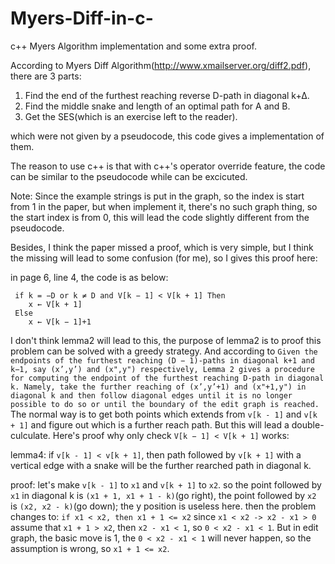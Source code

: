 # Myers-Diff-in-c-
c++ Myers Algorithm implementation and some extra proof.

According to Myers Diff Algorithm(http://www.xmailserver.org/diff2.pdf), there are 3 parts:
1. Find the end of the furthest reaching reverse D-path in diagonal k+∆.
2. Find the middle snake and length of an optimal path for A and B.
3. Get the SES(which is an exercise left to the reader).

which were not given by a pseudocode, this code gives a implementation of them.

The reason to use c++ is that with c++'s operator override feature, the code can be similar to the pseudocode while can be excicuted.

Note: Since the example strings is put in the graph, so the index is start from 1 in the paper, but when implement it, there's no such graph thing, so the start index is from 0, this will lead the code slightly different from the pseudocode. 

Besides, I think the paper missed a proof, which is very simple, but I think the missing will lead to some confusion (for me), so I gives this proof here:

in page 6, line 4, the code is as below:
 
     if k = −D or k ≠ D and V[k − 1] < V[k + 1] Then
        x ← V[k + 1]
     Else
        x ← V[k − 1]+1
       
I don't think lemma2 will lead to this, the purpose of lemma2 is to proof this problem can be solved with a greedy strategy. And according to ```Given the endpoints of the furthest reaching (D − 1)-paths in diagonal k+1 and k−1, say (x’,y’) and (x",y")
respectively, Lemma 2 gives a procedure for computing the endpoint of the furthest reaching D-path in diagonal k.
Namely, take the further reaching of (x’,y’+1) and (x"+1,y") in diagonal k and then follow diagonal edges until it is
no longer possible to do so or until the boundary of the edit graph is reached.``` The normal way is to get both points which extends from `v[k - 1]` and `v[k + 1]` and figure out which is a further reach path. But this will lead a double-culculate. Here's proof why only check `V[k − 1] < V[k + 1]` works:

lemma4:
if `v[k - 1] < v[k + 1]`, then path followed by `v[k + 1]` with a vertical edge with a snake will be the further rearched path in diagonal k.

proof:
let's make `v[k - 1]` to `x1` and `v[k + 1]` to `x2`. so the point followed by `x1` in diagonal k is `(x1 + 1, x1 + 1 - k)`(go right), the point followed by `x2` is `(x2, x2 - k)`(go down); the y position is useless here.
then the problem changes to: `if x1 < x2, then x1 + 1 <= x2`
since `x1 < x2 -> x2 - x1 > 0`
assume that `x1 + 1 > x2`, then `x2 - x1 < 1`, so `0 < x2 - x1 < 1`. But in edit graph, the basic move is 1, the `0 < x2 - x1 < 1` will never happen, so the assumption is wrong, so `x1 + 1 <= x2`.  
